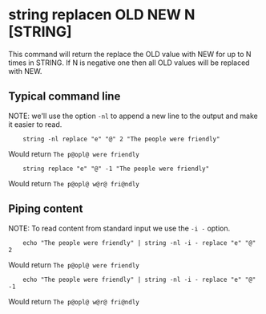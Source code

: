 
# string replacen OLD NEW N [STRING]

This command will return the replace the OLD value with NEW
for up to N times in STRING. If N is negative one then all
OLD values will be replaced with NEW.

## Typical command line

NOTE: we'll use the option `-nl` to append a new line to the output
and make it easier to read.

```shell
    string -nl replace "e" "@" 2 "The people were friendly"
```

Would return `The p@opl@ were friendly`

```shell
    string replace "e" "@" -1 "The people were friendly"
```

Would return `The p@opl@ w@r@ fri@ndly`

## Piping content

NOTE: To read content from standard input we use the `-i -` option.

```shell
    echo "The people were friendly" | string -nl -i - replace "e" "@" 2
```

Would return `The p@opl@ were friendly`

```shell
    echo "The people were friendly" | string -nl -i - replace "e" "@" -1
```

Would return `The p@opl@ w@r@ fri@ndly`

